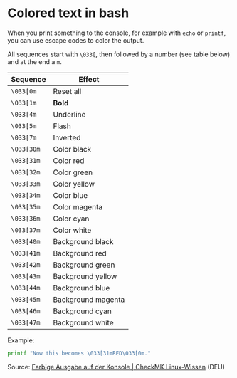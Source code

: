 # Colored text in bash

When you print something to the console, for example with `echo` or `printf`,
you can use escape codes to color the output.

All sequences start with `\033[`, then followed by a number (see table below) and at the end a `m`.

| Sequence   | Effect             |
|------------|--------------------|
| `\033[0m`  | Reset all          |
| `\033[1m`  | **Bold**           |
| `\033[4m`  | Underline          |
| `\033[5m`  | Flash              |
| `\033[7m`  | Inverted           |
| `\033[30m` | Color black        |
| `\033[31m` | Color red          |
| `\033[32m` | Color green        |
| `\033[33m` | Color yellow       |
| `\033[34m` | Color blue         |
| `\033[35m` | Color magenta      |
| `\033[36m` | Color cyan         |
| `\033[37m` | Color white        |
| `\033[40m` | Background black   |
| `\033[41m` | Background red     |
| `\033[42m` | Background green   |
| `\033[43m` | Background yellow  |
| `\033[44m` | Background blue    |
| `\033[45m` | Background magenta |
| `\033[46m` | Background cyan    |
| `\033[47m` | Background white   |

Example:

```bash
printf "Now this becomes \033[31mRED\033[0m."
```

Source: [Farbige Ausgabe auf der Konsole | CheckMK Linux-Wissen](https://checkmk.com/de/linux-wissen/farbige-ausgabe-auf-der-konsole) (DEU)